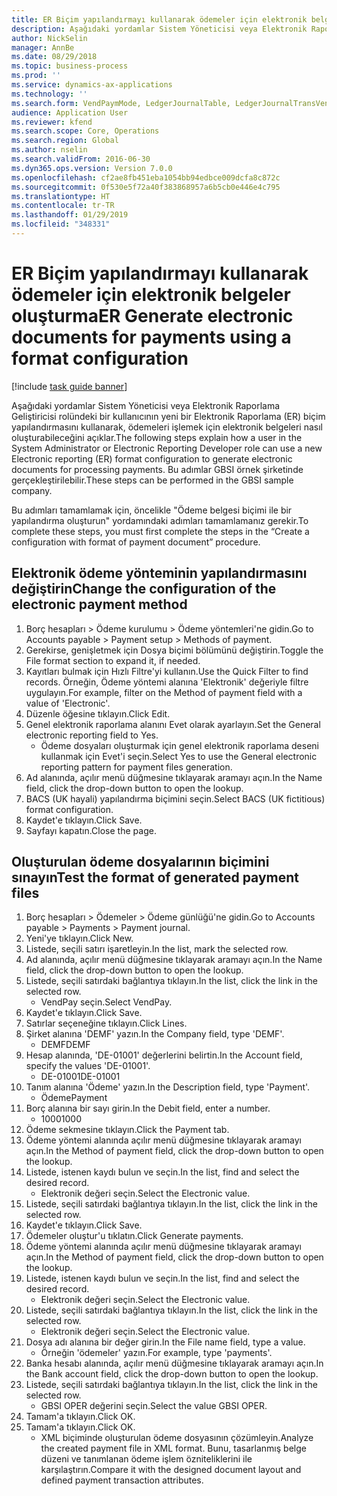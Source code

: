 ```yaml
---
title: ER Biçim yapılandırmayı kullanarak ödemeler için elektronik belgeler oluşturma
description: Aşağıdaki yordamlar Sistem Yöneticisi veya Elektronik Raporlama Geliştiricisi rolündeki bir kullanıcının yeni bir Elektronik Raporlama (ER) biçim yapılandırmasını kullanarak, ödemeleri işlemek için elektronik belgeleri nasıl oluşturabileceğini açıklar.
author: NickSelin
manager: AnnBe
ms.date: 08/29/2018
ms.topic: business-process
ms.prod: ''
ms.service: dynamics-ax-applications
ms.technology: ''
ms.search.form: VendPaymMode, LedgerJournalTable, LedgerJournalTransVendPaym, BankAccountTableLookUp
audience: Application User
ms.reviewer: kfend
ms.search.scope: Core, Operations
ms.search.region: Global
ms.author: nselin
ms.search.validFrom: 2016-06-30
ms.dyn365.ops.version: Version 7.0.0
ms.openlocfilehash: cf2ae8fb451eba1054bb94edbce009dcfa8c872c
ms.sourcegitcommit: 0f530e5f72a40f383868957a6b5cb0e446e4c795
ms.translationtype: HT
ms.contentlocale: tr-TR
ms.lasthandoff: 01/29/2019
ms.locfileid: "348331"
---
```

# <a name="er-generate-electronic-documents-for-payments-using-a-format-configuration"></a><span data-ttu-id="427ca-103">ER Biçim yapılandırmayı kullanarak ödemeler için elektronik belgeler oluşturma</span><span class="sxs-lookup"><span data-stu-id="427ca-103">ER Generate electronic documents for payments using a format configuration</span></span>

[!include [task guide banner](../../includes/task-guide-banner.md)]

<span data-ttu-id="427ca-104">Aşağıdaki yordamlar Sistem Yöneticisi veya Elektronik Raporlama Geliştiricisi rolündeki bir kullanıcının yeni bir Elektronik Raporlama (ER) biçim yapılandırmasını kullanarak, ödemeleri işlemek için elektronik belgeleri nasıl oluşturabileceğini açıklar.</span><span class="sxs-lookup"><span data-stu-id="427ca-104">The following steps explain how a user in the System Administrator or Electronic Reporting Developer role can use a new Electronic reporting (ER) format configuration to generate electronic documents for processing payments.</span></span> <span data-ttu-id="427ca-105">Bu adımlar GBSI örnek şirketinde gerçekleştirilebilir.</span><span class="sxs-lookup"><span data-stu-id="427ca-105">These steps can be performed in the GBSI sample company.</span></span>

<span data-ttu-id="427ca-106">Bu adımları tamamlamak için, öncelikle "Ödeme belgesi biçimi ile bir yapılandırma oluşturun" yordamındaki adımları tamamlamanız gerekir.</span><span class="sxs-lookup"><span data-stu-id="427ca-106">To complete these steps, you must first complete the steps in the “Create a configuration with format of payment document” procedure.</span></span>


## <a name="change-the-configuration-of-the-electronic-payment-method"></a><span data-ttu-id="427ca-107">Elektronik ödeme yönteminin yapılandırmasını değiştirin</span><span class="sxs-lookup"><span data-stu-id="427ca-107">Change the configuration of the electronic payment method</span></span>
1. <span data-ttu-id="427ca-108">Borç hesapları > Ödeme kurulumu > Ödeme yöntemleri'ne gidin.</span><span class="sxs-lookup"><span data-stu-id="427ca-108">Go to Accounts payable > Payment setup > Methods of payment.</span></span>
2. <span data-ttu-id="427ca-109">Gerekirse, genişletmek için Dosya biçimi bölümünü değiştirin.</span><span class="sxs-lookup"><span data-stu-id="427ca-109">Toggle the File format section to expand it, if needed.</span></span>
3. <span data-ttu-id="427ca-110">Kayıtları bulmak için Hızlı Filtre'yi kullanın.</span><span class="sxs-lookup"><span data-stu-id="427ca-110">Use the Quick Filter to find records.</span></span> <span data-ttu-id="427ca-111">Örneğin, Ödeme yöntemi alanına 'Elektronik' değeriyle filtre uygulayın.</span><span class="sxs-lookup"><span data-stu-id="427ca-111">For example, filter on the Method of payment field with a value of 'Electronic'.</span></span>
4. <span data-ttu-id="427ca-112">Düzenle öğesine tıklayın.</span><span class="sxs-lookup"><span data-stu-id="427ca-112">Click Edit.</span></span>
5. <span data-ttu-id="427ca-113">Genel elektronik raporlama alanını Evet olarak ayarlayın.</span><span class="sxs-lookup"><span data-stu-id="427ca-113">Set the General electronic reporting field to Yes.</span></span>
    * <span data-ttu-id="427ca-114">Ödeme dosyaları oluşturmak için genel elektronik raporlama deseni kullanmak için Evet'i seçin.</span><span class="sxs-lookup"><span data-stu-id="427ca-114">Select Yes to use the General electronic reporting pattern for payment files generation.</span></span>  
6. <span data-ttu-id="427ca-115">Ad alanında, açılır menü düğmesine tıklayarak aramayı açın.</span><span class="sxs-lookup"><span data-stu-id="427ca-115">In the Name field, click the drop-down button to open the lookup.</span></span>
7. <span data-ttu-id="427ca-116">BACS (UK hayali) yapılandırma biçimini seçin.</span><span class="sxs-lookup"><span data-stu-id="427ca-116">Select BACS (UK fictitious) format configuration.</span></span>
8. <span data-ttu-id="427ca-117">Kaydet'e tıklayın.</span><span class="sxs-lookup"><span data-stu-id="427ca-117">Click Save.</span></span>
9. <span data-ttu-id="427ca-118">Sayfayı kapatın.</span><span class="sxs-lookup"><span data-stu-id="427ca-118">Close the page.</span></span>

## <a name="test-the-format-of-generated-payment-files"></a><span data-ttu-id="427ca-119">Oluşturulan ödeme dosyalarının biçimini sınayın</span><span class="sxs-lookup"><span data-stu-id="427ca-119">Test the format of generated payment files</span></span>
1. <span data-ttu-id="427ca-120">Borç hesapları > Ödemeler > Ödeme günlüğü'ne gidin.</span><span class="sxs-lookup"><span data-stu-id="427ca-120">Go to Accounts payable > Payments > Payment journal.</span></span>
2. <span data-ttu-id="427ca-121">Yeni'ye tıklayın.</span><span class="sxs-lookup"><span data-stu-id="427ca-121">Click New.</span></span>
3. <span data-ttu-id="427ca-122">Listede, seçili satırı işaretleyin.</span><span class="sxs-lookup"><span data-stu-id="427ca-122">In the list, mark the selected row.</span></span>
4. <span data-ttu-id="427ca-123">Ad alanında, açılır menü düğmesine tıklayarak aramayı açın.</span><span class="sxs-lookup"><span data-stu-id="427ca-123">In the Name field, click the drop-down button to open the lookup.</span></span>
5. <span data-ttu-id="427ca-124">Listede, seçili satırdaki bağlantıya tıklayın.</span><span class="sxs-lookup"><span data-stu-id="427ca-124">In the list, click the link in the selected row.</span></span>
    * <span data-ttu-id="427ca-125">VendPay seçin.</span><span class="sxs-lookup"><span data-stu-id="427ca-125">Select VendPay.</span></span>  
6. <span data-ttu-id="427ca-126">Kaydet'e tıklayın.</span><span class="sxs-lookup"><span data-stu-id="427ca-126">Click Save.</span></span>
7. <span data-ttu-id="427ca-127">Satırlar seçeneğine tıklayın.</span><span class="sxs-lookup"><span data-stu-id="427ca-127">Click Lines.</span></span>
8. <span data-ttu-id="427ca-128">Şirket alanına 'DEMF' yazın.</span><span class="sxs-lookup"><span data-stu-id="427ca-128">In the Company field, type 'DEMF'.</span></span>
    * <span data-ttu-id="427ca-129">DEMF</span><span class="sxs-lookup"><span data-stu-id="427ca-129">DEMF</span></span>  
9. <span data-ttu-id="427ca-130">Hesap alanında, 'DE-01001' değerlerini belirtin.</span><span class="sxs-lookup"><span data-stu-id="427ca-130">In the Account field, specify the values 'DE-01001'.</span></span>
    * <span data-ttu-id="427ca-131">DE-01001</span><span class="sxs-lookup"><span data-stu-id="427ca-131">DE-01001</span></span>  
10. <span data-ttu-id="427ca-132">Tanım alanına 'Ödeme' yazın.</span><span class="sxs-lookup"><span data-stu-id="427ca-132">In the Description field, type 'Payment'.</span></span>
    * <span data-ttu-id="427ca-133">Ödeme</span><span class="sxs-lookup"><span data-stu-id="427ca-133">Payment</span></span>  
11. <span data-ttu-id="427ca-134">Borç alanına bir sayı girin.</span><span class="sxs-lookup"><span data-stu-id="427ca-134">In the Debit field, enter a number.</span></span>
    * <span data-ttu-id="427ca-135">1000</span><span class="sxs-lookup"><span data-stu-id="427ca-135">1000</span></span>  
12. <span data-ttu-id="427ca-136">Ödeme sekmesine tıklayın.</span><span class="sxs-lookup"><span data-stu-id="427ca-136">Click the Payment tab.</span></span>
13. <span data-ttu-id="427ca-137">Ödeme yöntemi alanında açılır menü düğmesine tıklayarak aramayı açın.</span><span class="sxs-lookup"><span data-stu-id="427ca-137">In the Method of payment field, click the drop-down button to open the lookup.</span></span>
14. <span data-ttu-id="427ca-138">Listede, istenen kaydı bulun ve seçin.</span><span class="sxs-lookup"><span data-stu-id="427ca-138">In the list, find and select the desired record.</span></span>
    * <span data-ttu-id="427ca-139">Elektronik değeri seçin.</span><span class="sxs-lookup"><span data-stu-id="427ca-139">Select the Electronic value.</span></span>  
15. <span data-ttu-id="427ca-140">Listede, seçili satırdaki bağlantıya tıklayın.</span><span class="sxs-lookup"><span data-stu-id="427ca-140">In the list, click the link in the selected row.</span></span>
16. <span data-ttu-id="427ca-141">Kaydet'e tıklayın.</span><span class="sxs-lookup"><span data-stu-id="427ca-141">Click Save.</span></span>
17. <span data-ttu-id="427ca-142">Ödemeler oluştur'u tıklatın.</span><span class="sxs-lookup"><span data-stu-id="427ca-142">Click Generate payments.</span></span>
18. <span data-ttu-id="427ca-143">Ödeme yöntemi alanında açılır menü düğmesine tıklayarak aramayı açın.</span><span class="sxs-lookup"><span data-stu-id="427ca-143">In the Method of payment field, click the drop-down button to open the lookup.</span></span>
19. <span data-ttu-id="427ca-144">Listede, istenen kaydı bulun ve seçin.</span><span class="sxs-lookup"><span data-stu-id="427ca-144">In the list, find and select the desired record.</span></span>
    * <span data-ttu-id="427ca-145">Elektronik değeri seçin.</span><span class="sxs-lookup"><span data-stu-id="427ca-145">Select the Electronic value.</span></span>  
20. <span data-ttu-id="427ca-146">Listede, seçili satırdaki bağlantıya tıklayın.</span><span class="sxs-lookup"><span data-stu-id="427ca-146">In the list, click the link in the selected row.</span></span>
    * <span data-ttu-id="427ca-147">Elektronik değeri seçin.</span><span class="sxs-lookup"><span data-stu-id="427ca-147">Select the Electronic value.</span></span>  
21. <span data-ttu-id="427ca-148">Dosya adı alanına bir değer girin.</span><span class="sxs-lookup"><span data-stu-id="427ca-148">In the File name field, type a value.</span></span>
    * <span data-ttu-id="427ca-149">Örneğin 'ödemeler' yazın.</span><span class="sxs-lookup"><span data-stu-id="427ca-149">For example, type 'payments'.</span></span>  
22. <span data-ttu-id="427ca-150">Banka hesabı alanında, açılır menü düğmesine tıklayarak aramayı açın.</span><span class="sxs-lookup"><span data-stu-id="427ca-150">In the Bank account field, click the drop-down button to open the lookup.</span></span>
23. <span data-ttu-id="427ca-151">Listede, seçili satırdaki bağlantıya tıklayın.</span><span class="sxs-lookup"><span data-stu-id="427ca-151">In the list, click the link in the selected row.</span></span>
    * <span data-ttu-id="427ca-152">GBSI OPER değerini seçin.</span><span class="sxs-lookup"><span data-stu-id="427ca-152">Select the value GBSI OPER.</span></span>  
24. <span data-ttu-id="427ca-153">Tamam'a tıklayın.</span><span class="sxs-lookup"><span data-stu-id="427ca-153">Click OK.</span></span>
25. <span data-ttu-id="427ca-154">Tamam'a tıklayın.</span><span class="sxs-lookup"><span data-stu-id="427ca-154">Click OK.</span></span>
    * <span data-ttu-id="427ca-155">XML biçiminde oluşturulan ödeme dosyasının çözümleyin.</span><span class="sxs-lookup"><span data-stu-id="427ca-155">Analyze the created payment file in XML format.</span></span> <span data-ttu-id="427ca-156">Bunu, tasarlanmış belge düzeni ve tanımlanan ödeme işlem özniteliklerini ile karşılaştırın.</span><span class="sxs-lookup"><span data-stu-id="427ca-156">Compare it with the designed document layout and defined payment transaction attributes.</span></span>  


